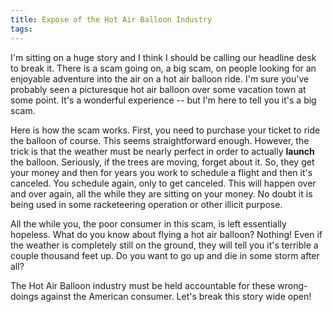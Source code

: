 ```yaml
---
title: Expose of the Hot Air Balloon Industry
tags: 
---
```


I'm sitting on a huge story and I think I should be calling our headline desk to break it. There is a scam going on, a big scam, on people looking for an enjoyable adventure into the air on a hot air balloon ride. I'm sure you've probably seen a picturesque hot air balloon over some vacation town at some point. It's a wonderful experience -- but I'm here to tell you it's a big scam.

Here is how the scam works. First, you need to purchase your ticket to ride the balloon of course. This seems straightforward enough. However, the trick is that the weather must be nearly perfect in order to actually **launch** the balloon. Seriously, if the trees are moving, forget about it. So, they get your money and then for years you work to schedule a flight and then it's canceled. You schedule again, only to get canceled. This will happen over and over again, all the while they are sitting on your money. No doubt it is being used in some racketeering operation or other illicit purpose.

All the while you, the poor consumer in this scam, is left essentially hopeless. What do you know about flying a hot air balloon? Nothing! Even if the weather is completely still on the ground, they will tell you it's terrible a couple thousand feet up. Do you want to go up and die in some storm after all?

The Hot Air Balloon industry must be held accountable for these wrong-doings against the American consumer. Let's break this story wide open!
